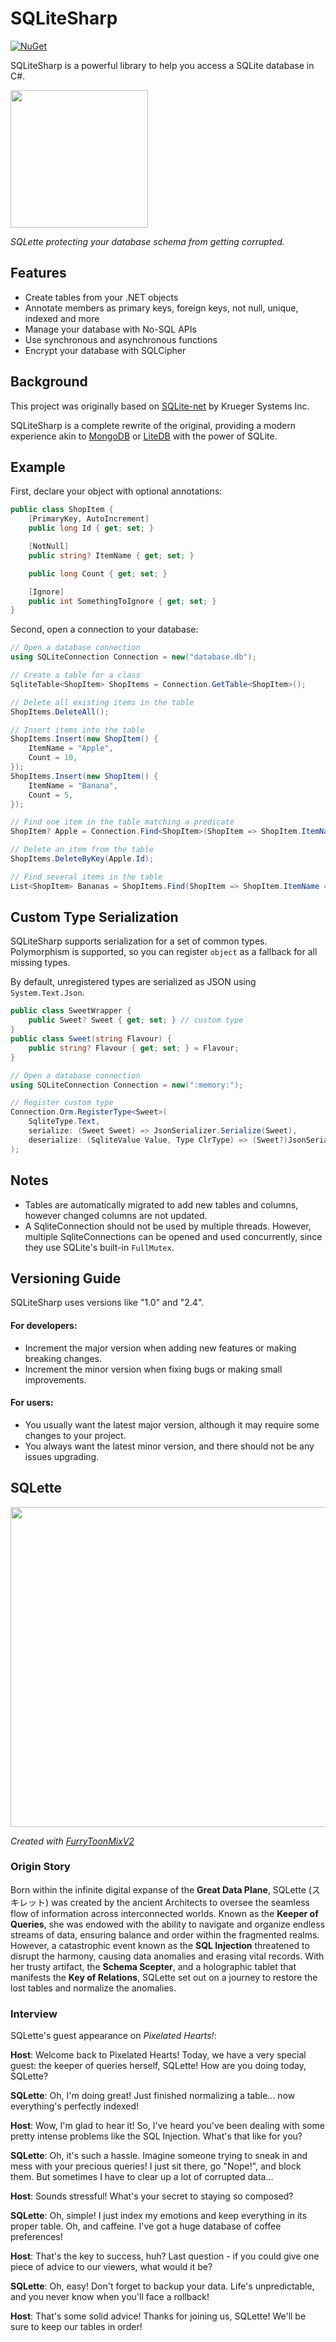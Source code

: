 # SQLiteSharp

[![NuGet](https://img.shields.io/nuget/v/SQLiteSharp.svg)](https://www.nuget.org/packages/SQLiteSharp)

SQLiteSharp is a powerful library to help you access a SQLite database in C#.

<img src="https://github.com/Joy-less/SQLiteSharp/blob/main/Assets/SQLette%20Face.png?raw=true" width=220>

_SQLette protecting your database schema from getting corrupted._

## Features

- Create tables from your .NET objects
- Annotate members as primary keys, foreign keys, not null, unique, indexed and more
- Manage your database with No-SQL APIs
- Use synchronous and asynchronous functions
- Encrypt your database with SQLCipher

## Background

This project was originally based on [SQLite-net](https://github.com/praeclarum/sqlite-net) by Krueger Systems Inc.

SQLiteSharp is a complete rewrite of the original, providing a modern experience akin to [MongoDB](https://www.mongodb.com) or [LiteDB](https://github.com/litedb-org/LiteDB) with the power of SQLite.

## Example

First, declare your object with optional annotations:
```cs
public class ShopItem {
    [PrimaryKey, AutoIncrement]
    public long Id { get; set; }

    [NotNull]
    public string? ItemName { get; set; }

    public long Count { get; set; }

    [Ignore]
    public int SomethingToIgnore { get; set; }
}
```

Second, open a connection to your database:
```cs
// Open a database connection
using SQLiteConnection Connection = new("database.db");

// Create a table for a class
SqliteTable<ShopItem> ShopItems = Connection.GetTable<ShopItem>();

// Delete all existing items in the table
ShopItems.DeleteAll();

// Insert items into the table
ShopItems.Insert(new ShopItem() {
    ItemName = "Apple",
    Count = 10,
});
ShopItems.Insert(new ShopItem() {
    ItemName = "Banana",
    Count = 5,
});

// Find one item in the table matching a predicate
ShopItem? Apple = Connection.Find<ShopItem>(ShopItem => ShopItem.ItemName == "Apple");

// Delete an item from the table
ShopItems.DeleteByKey(Apple.Id);

// Find several items in the table
List<ShopItem> Bananas = ShopItems.Find(ShopItem => ShopItem.ItemName == "Banana").ToList();
```

## Custom Type Serialization

SQLiteSharp supports serialization for a set of common types.
Polymorphism is supported, so you can register `object` as a fallback for all missing types.

By default, unregistered types are serialized as JSON using `System.Text.Json`.

```cs
public class SweetWrapper {
    public Sweet? Sweet { get; set; } // custom type
}
public class Sweet(string Flavour) {
    public string? Flavour { get; set; } = Flavour;
}
```

```cs
// Open a database connection
using SQLiteConnection Connection = new(":memory:");

// Register custom type
Connection.Orm.RegisterType<Sweet>(
    SqliteType.Text,
    serialize: (Sweet Sweet) => JsonSerializer.Serialize(Sweet),
    deserialize: (SqliteValue Value, Type ClrType) => (Sweet?)JsonSerializer.Deserialize(Value.CastText, ClrType)
);
```

## Notes

- Tables are automatically migrated to add new tables and columns, however changed columns are not updated.
- A SqliteConnection should not be used by multiple threads. However, multiple SqliteConnections can be opened and used concurrently, since they use SQLite's built-in `FullMutex`.

## Versioning Guide

SQLiteSharp uses versions like "1.0" and "2.4".

#### For developers:
- Increment the major version when adding new features or making breaking changes.
- Increment the minor version when fixing bugs or making small improvements.

#### For users:
- You usually want the latest major version, although it may require some changes to your project.
- You always want the latest minor version, and there should not be any issues upgrading.

## SQLette

<img src="https://github.com/Joy-less/SQLiteSharp/blob/main/Assets/SQLette.png?raw=true" width=512>

_Created with [FurryToonMixV2](https://civitai.com/models/470339/furrytoonmixv2)_

### Origin Story

Born within the infinite digital expanse of the **Great Data Plane**, SQLette (スキレット) was created by the ancient Architects to oversee the seamless flow of information across interconnected worlds. Known as the **Keeper of Queries**, she was endowed with the ability to navigate and organize endless streams of data, ensuring balance and order within the fragmented realms. However, a catastrophic event known as the **SQL Injection** threatened to disrupt the harmony, causing data anomalies and erasing vital records. With her trusty artifact, the **Schema Scepter**, and a holographic tablet that manifests the **Key of Relations**, SQLette set out on a journey to restore the lost tables and normalize the anomalies.

### Interview

SQLette's guest appearance on _Pixelated Hearts!_:

**Host**: Welcome back to Pixelated Hearts! Today, we have a very special guest: the keeper of queries herself, SQLette! How are you doing today, SQLette?

**SQLette**: Oh, I'm doing great! Just finished normalizing a table... now everything's perfectly indexed!

**Host**: Wow, I'm glad to hear it! So, I've heard you've been dealing with some pretty intense problems like the SQL Injection. What's that like for you?

**SQLette**: Oh, it's such a hassle. Imagine someone trying to sneak in and mess with your precious queries! I just sit there, go "Nope!", and block them. But sometimes I have to clear up a lot of corrupted data...

**Host**: Sounds stressful! What's your secret to staying so composed?

**SQLette**: Oh, simple! I just index my emotions and keep everything in its proper table. Oh, and caffeine. I've got a huge database of coffee preferences!

**Host**: That's the key to success, huh? Last question - if you could give one piece of advice to our viewers, what would it be?

**SQLette**: Oh, easy! Don't forget to backup your data. Life's unpredictable, and you never know when you'll face a rollback!

**Host**: That's some solid advice! Thanks for joining us, SQLette! We'll be sure to keep our tables in order!